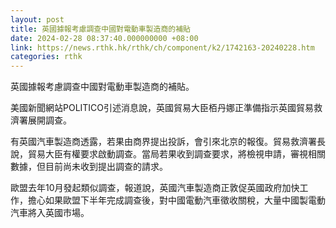```yaml
---
layout: post
title: 英國據報考慮調查中國對電動車製造商的補貼
date: 2024-02-28 08:37:40.000000000 +08:00
link: https://news.rthk.hk/rthk/ch/component/k2/1742163-20240228.htm
categories: rthk
---
```


英國據報考慮調查中國對電動車製造商的補貼。

美國新聞網站POLITICO引述消息說，英國貿易大臣栢丹娜正準備指示英國貿易救濟署展開調查。

有英國汽車製造商透露，若果由商界提出投訴，會引來北京的報復。貿易救濟署長說，貿易大臣有權要求啟動調查。當局若果收到調查要求，將檢視申請，審視相關數據，但目前尚未收到提出調查的請求。

歐盟去年10月發起類似調查，報道說，英國汽車製造商正敦促英國政府加快工作，擔心如果歐盟下半年完成調查後，對中國電動汽車徵收關稅，大量中國製電動汽車將入英國市場。
